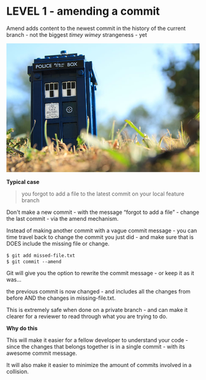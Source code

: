 # LEVEL 1 - amending a commit

Amend adds content to the newest commit in the history of the current branch - not the biggest *timey wimey* strangeness - yet

![Tardis](/doctor-who-whovians-time-machine-the-tardis.jpg)



**Typical case**

> you forgot to add a file to the latest commit on your local feature branch


Don't make a new commit - with the message “forgot to add a file” - change the last commit - via the amend mechanism.


Instead of making another commit with a vague commit message - you can time travel back to change the commit you just did - and make sure that is DOES include the missing file or change.


```console
$ git add missed-file.txt
$ git commit --amend 
```

Git will give you the option to rewrite the commit message - or keep it as it was…

the previous commit is now changed - and includes all the changes from before AND the changes in missing-file.txt.

This is extremely safe when done on a private branch - and can make it clearer for a reviewer to read through what you are trying to do.

**Why do this**

This will make it easier for a fellow developer to understand your code - since the changes that belongs together is in a single commit - with its awesome commit message.

It will also make it easier to minimize the amount of commits involved in a collision.
